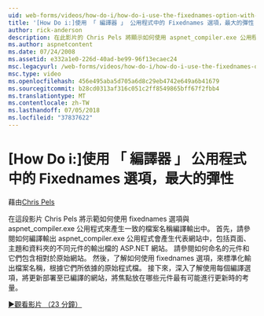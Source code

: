 ```yaml
---
uid: web-forms/videos/how-do-i/how-do-i-use-the-fixednames-option-with-the-compiler-utility-for-maximum-flexibility
title: '[How Do i:]使用 「 編譯器 」 公用程式中的 Fixednames 選項，最大的彈性 |Microsoft Docs'
author: rick-anderson
description: 在此影片的 Chris Pels 將顯示如何使用 aspnet_compiler.exe 公用程式中的 fixednames 選項，以產生編譯 ou 中一致的檔案名稱...
ms.author: aspnetcontent
ms.date: 07/24/2008
ms.assetid: e332a1e0-226d-40ad-be99-96f13ecaec24
msc.legacyurl: /web-forms/videos/how-do-i/how-do-i-use-the-fixednames-option-with-the-compiler-utility-for-maximum-flexibility
msc.type: video
ms.openlocfilehash: 456e495aba5d705a6d8c29eb4742e649a6b41679
ms.sourcegitcommit: b28cd0313af316c051c2ff8549865bff67f2fbb4
ms.translationtype: MT
ms.contentlocale: zh-TW
ms.lasthandoff: 07/05/2018
ms.locfileid: "37837622"
---
```

<a name="how-do-i-use-the-fixednames-option-with-the-compiler-utility-for-maximum-flexibility"></a>[How Do i:]使用 「 編譯器 」 公用程式中的 Fixednames 選項，最大的彈性
====================
藉由[Chris Pels](https://twitter.com/chrispels)

在這段影片 Chris Pels 將示範如何使用 fixednames 選項與 aspnet\_compiler.exe 公用程式來產生一致的檔案名稱編譯輸出中。 首先，請參閱如何編譯輸出 aspnet\_compiler.exe 公用程式會產生代表網站中，包括頁面、 主題和資料夾的不同元件的輸出檔的 ASP.NET 網站。 請參閱如何命名的元件和它們包含相對於原始網站。 然後，了解如何使用 fixednames 選項，來標準化輸出檔案名稱，根據它們所依據的原始程式檔。 接下來，深入了解使用每個編譯選項，將更新部署至已編譯的網站，將焦點放在哪些元件最有可能進行更新時的考量。

[&#9654;觀看影片 （23 分鐘）](https://channel9.msdn.com/Blogs/ASP-NET-Site-Videos/how-do-i-use-the-fixednames-option-with-the-compiler-utility-for-maximum-flexibility)
